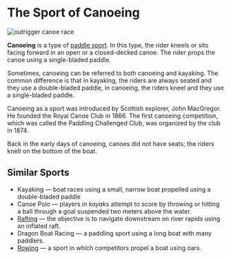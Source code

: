 
# The Sport of Canoeing


![outrigger canoe race](https://www.topendsports.com/sport/canoeing/images/canoe-scream-pd.jpg)

**Canoeing**  is a type of  [paddle sport](https://www.topendsports.com/sport/paddle-sports.htm). In this type, the rider kneels or sits facing forward in an open or a closed-decked canoe. The rider props the canoe using a single-bladed paddle.

Sometimes, canoeing can be referred to both canoeing and kayaking. The common difference is that in  kayaking, the riders are always seated and they use a double-bladed paddle, in canoeing, the riders kneel and they use a single-bladed paddle.


Canoeing as a sport was introduced by Scottish explorer, John MacGregor. He founded the Royal Canoe Club in 1866. The first canoeing competition, which was called the Paddling Challenged Club, was organized by the club in 1874.

Back in the early days of canoeing, canoes did not have seats; the riders knelt on the bottom of the boat.

## Similar Sports

-   Kayaking  — boat races using a small, narrow boat propelled using a double-bladed paddle
-   Canoe Polo  — players  _in kayaks_  attempt to score by throwing or hitting a ball through a goal suspended two meters above the water.
-   [Rafting](https://www.topendsports.com/sport/list/rafting.htm)  — the objective is to navigate downstream on river rapids using an inflated raft.
-   Dragon Boat Racing — a paddling sport using a long boat with many paddlers.
-   [Rowing](https://www.topendsports.com/sport/list/rowing.htm)  — a sport in which competitors propel a boat using oars.




